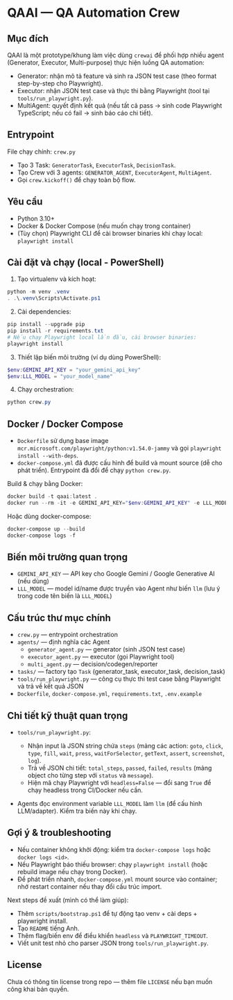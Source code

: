 QAAI — QA Automation Crew
================================

Mục đích
--------
QAAI là một prototype/khung làm việc dùng `crewai` để phối hợp nhiều agent (Generator, Executor, Multi-purpose) thực hiện luồng QA automation:
- Generator: nhận mô tả feature và sinh ra JSON test case (theo format step-by-step cho Playwright).
- Executor: nhận JSON test case và thực thi bằng Playwright (tool tại `tools/run_playwright.py`).
- MultiAgent: quyết định kết quả (nếu tất cả pass → sinh code Playwright TypeScript; nếu có fail → sinh báo cáo chi tiết).

Entrypoint
---------
File chạy chính: `crew.py`
- Tạo 3 Task: `GeneratorTask`, `ExecutorTask`, `DecisionTask`.
- Tạo Crew với 3 agents: `GENERATOR_AGENT`, `ExecutorAgent`, `MultiAgent`.
- Gọi `crew.kickoff()` để chạy toàn bộ flow.

Yêu cầu
-------
- Python 3.10+
- Docker & Docker Compose (nếu muốn chạy trong container)
- (Tùy chọn) Playwright CLI để cài browser binaries khi chạy local: `playwright install`

Cài đặt và chạy (local - PowerShell)
-----------------------------------
1) Tạo virtualenv và kích hoạt:

```powershell
python -m venv .venv
. .\.venv\Scripts\Activate.ps1
```

2) Cài dependencies:

```powershell
pip install --upgrade pip
pip install -r requirements.txt
# Nếu chạy Playwright local lần đầu, cài browser binaries:
playwright install
```

3) Thiết lập biến môi trường (ví dụ dùng PowerShell):

```powershell
$env:GEMINI_API_KEY = "your_gemini_api_key"
$env:LLL_MODEL = "your_model_name"
```

4) Chạy orchestration:

```powershell
python crew.py
```

Docker / Docker Compose
-----------------------
- `Dockerfile` sử dụng base image `mcr.microsoft.com/playwright/python:v1.54.0-jammy` và gọi `playwright install --with-deps`.
- `docker-compose.yml` đã được cấu hình để build và mount source (dễ cho phát triển). Entrypoint đã đổi để chạy `python crew.py`.

Build & chạy bằng Docker:

```powershell
docker build -t qaai:latest .
docker run --rm -it -e GEMINI_API_KEY="$env:GEMINI_API_KEY" -e LLL_MODEL="$env:LLL_MODEL" qaai:latest
```

Hoặc dùng docker-compose:

```powershell
docker-compose up --build
docker-compose logs -f
```

Biến môi trường quan trọng
--------------------------
- `GEMINI_API_KEY` — API key cho Google Gemini / Google Generative AI (nếu dùng)
- `LLL_MODEL` — model id/name được truyền vào Agent như biến `llm` (lưu ý trong code tên biến là `LLL_MODEL`)

Cấu trúc thư mục chính
----------------------
- `crew.py` — entrypoint orchestration
- `agents/` — định nghĩa các Agent
  - `generator_agent.py` — generator (sinh JSON test case)
  - `executor_agent.py` — executor (gọi Playwright tool)
  - `multi_agent.py` — decision/codegen/reporter
- `tasks/` — factory tạo `Task` (generator_task, executor_task, decision_task)
- `tools/run_playwright.py` — công cụ thực thi test case bằng Playwright và trả về kết quả JSON
- `Dockerfile`, `docker-compose.yml`, `requirements.txt`, `.env.example`

Chi tiết kỹ thuật quan trọng
---------------------------
- `tools/run_playwright.py`:
  - Nhận input là JSON string chứa `steps` (mảng các action: `goto`, `click`, `type`, `fill`, `wait`, `press`, `waitForSelector`, `getText`, `assert`, `screenshot`, `log`).
  - Trả về JSON chi tiết: `total_steps`, `passed`, `failed`, `results` (mảng object cho từng step với `status` và `message`).
  - Hiện mã chạy Playwright với `headless=False` — đổi sang `True` để chạy headless trong CI/Docker nếu cần.

- Agents đọc environment variable `LLL_MODEL` làm `llm` (để cấu hình LLM/adapter). Kiểm tra biến này khi chạy.

Gợi ý & troubleshooting
------------------------
- Nếu container không khởi động: kiểm tra `docker-compose logs` hoặc `docker logs <id>`.
- Nếu Playwright báo thiếu browser: chạy `playwright install` (hoặc rebuild image nếu chạy trong Docker).
- Để phát triển nhanh, `docker-compose.yml` mount source vào container; nhớ restart container nếu thay đổi cấu trúc import.

Next steps đề xuất (mình có thể làm giúp):
- Thêm `scripts/bootstrap.ps1` để tự động tạo venv + cài deps + playwright install.
- Tạo `README` tiếng Anh.
- Thêm flag/biến env để điều khiển `headless` và `PLAYWRIGHT_TIMEOUT`.
- Viết unit test nhỏ cho parser JSON trong `tools/run_playwright.py`.

License
-------
Chưa có thông tin license trong repo — thêm file `LICENSE` nếu bạn muốn công khai bản quyền.
